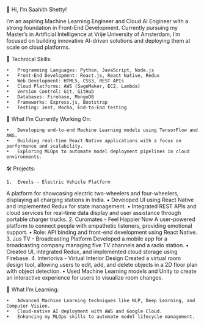 👋 Hi, I’m Saahith Shetty!

I’m an aspiring Machine Learning Engineer and Cloud AI Engineer with a strong foundation in Front-End Development. Currently pursuing my Master’s in Artificial Intelligence at Vrije University of Amsterdam, I’m focused on building innovative AI-driven solutions and deploying them at scale on cloud platforms.

🔧 Technical Skills:

	•	Programming Languages: Python, JavaScript, Node.js
	•	Front-End Development: React.js, React Native, Redux
	•	Web Development: HTML5, CSS3, REST APIs
	•	Cloud Platforms: AWS (SageMaker, EC2, Lambda)
	•	Version Control: Git, GitHub
	•	Databases: Firebase, MongoDB
	•	Frameworks: Express.js, Bootstrap
	•	Testing: Jest, Mocha, End-to-End testing

🚀 What I’m Currently Working On:

	•	Developing end-to-end Machine Learning models using TensorFlow and AWS.
	•	Building real-time React Native applications with a focus on performance and scalability.
	•	Exploring MLOps to automate model deployment pipelines in cloud environments.

🛠️ Projects:

	1.	Eveels - Electric Vehicle Platform
A platform for showcasing electric two-wheelers and four-wheelers, displaying all charging stations in India.
	•	Developed UI using React Native and implemented Redux for state management.
	•	Integrated REST APIs and cloud services for real-time data display and user assistance through portable charger trucks.
	2.	Curomates - Feel Happier Now
A user-powered platform to connect people with empathetic listeners, providing emotional support.
	•	Role: API binding and front-end development using React Native.
	3.	Jus TV - Broadcasting Platform
Developed a mobile app for a broadcasting company managing five TV channels and a radio station.
	•	Created UI, integrated Redux, and implemented cloud storage using Firebase.
	4.	Interioriva - Virtual Interior Design
Created a virtual room design tool, allowing users to edit, add, and delete objects in a 2D floor plan with object detection.
	•	Used Machine Learning models and Unity to create an interactive experience for users to visualize room changes.

🌱 What I’m Learning:

	•	Advanced Machine Learning techniques like NLP, Deep Learning, and Computer Vision.
	•	Cloud-native AI deployment with AWS and Google Cloud.
	•	Enhancing my MLOps skills to automate model lifecycle management.
